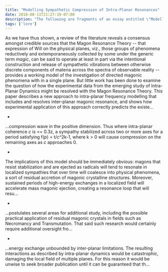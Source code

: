 ```yaml
---
title: "Modelling Sympathetic Compression of Intra-Planar Resonances"
date: 2018-08-11T21:27:19-07:00
description: "The following are fragments of an essay entitled \"Modelling Sympathetic Compression of Intra-Planar Resonances\", originally collected in <u>The True Historie of Orinanthi The Deceiver: Regarding the Sociopolitical Structure of the Elven Pentopolis With Collected Essays and Commentaries of an Illuminating Nature</u>, by Lorithliani um Eleth, 2293 M.E."
tags: ['lore']
---
```




As we have thus shown, a review of the literature reveals a consensus amongst credible sources that the Magon Resonance Theory -- that expression of Will on the physical planes, viz., those groups of phenomena reductively and extemporaneously collected by some under the generic term *magic*, can be said to operate at least in part via the intentional construction and release of sympathetic vibrations between otherwise discrete components of materia across the spectra of observable reality -- provides a working model of the investigation of directed magonic phenomena with in a single plane. But little work has been done to examine the question of how the experimental data from the emerging study of Intra-Planar Dynamics might be resolved with the Magon Resonance Theory. This paper describes a new approach to intra-planar frequency modelling that includes and resolves inter-planar magonic resonance, and shows how experimental application of this approach correctly predicts the existe...

*

...compression wave in the positive dimension. Thus where intra-planar coherence *c* is <= 0.3z, a sympathy stabilized across two or more axes for a period satisfying f(*p*) = t/c^2k-1, where k > 0 will cause compression on the remaining axes as *c* approaches 0.

*

The implications of this model should be immediately obvious: magons that resist stabilization and are ejected as radicals will tend to resonate in localized sympathies that over time will coalesce into physical phenomena, a sort of residual accretion of magonic crystalline structures. Moreover, sustained periods of high-energy exchanges in a localized field will accelerate mass magonic ejection, creating a resonance loop that will resu...


*

...postulates several areas for additional study, including the possible practical application of residual magonic crystals in fields such as Necromancy and Transmutation. That said such research would certainly require additional oversight fro...


*

...energy exchange unbounded by inter-planar limitations. The resulting interactions as described by intra-planar dynamics would be catastrophic, damaging the local field of multiple planes. For this reason it would be unwise to seek broader publication until it can be guaranteed that th...
